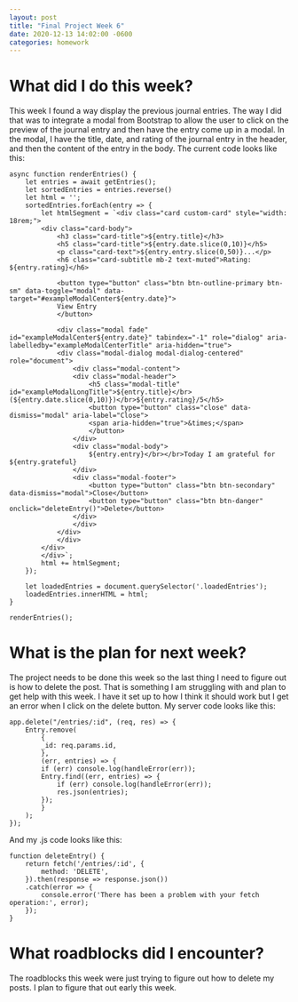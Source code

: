 ```yaml
---
layout: post
title: "Final Project Week 6"
date: 2020-12-13 14:02:00 -0600
categories: homework
---
```


# What did I do this week?

This week I found a way display the previous journal entries. The way I did that was to integrate a modal from Bootstrap to allow the user to click on the preview of the journal entry and then have the entry come up in a modal. In the modal, I have the title, date, and rating of the journal entry in the header, and then the content of the entry in the body. The current code looks like this:

    async function renderEntries() {
        let entries = await getEntries();
        let sortedEntries = entries.reverse()
        let html = '';
        sortedEntries.forEach(entry => {
            let htmlSegment = `<div class="card custom-card" style="width: 18rem;">
            <div class="card-body">
                <h3 class="card-title">${entry.title}</h3>
                <h5 class="card-title">${entry.date.slice(0,10)}</h5>
                <p class="card-text">${entry.entry.slice(0,50)}...</p>
                <h6 class="card-subtitle mb-2 text-muted">Rating: ${entry.rating}</h6>

                <button type="button" class="btn btn-outline-primary btn-sm" data-toggle="modal" data-target="#exampleModalCenter${entry.date}">
                View Entry
                </button>

                <div class="modal fade" id="exampleModalCenter${entry.date}" tabindex="-1" role="dialog" aria-labelledby="exampleModalCenterTitle" aria-hidden="true">
                <div class="modal-dialog modal-dialog-centered" role="document">
                    <div class="modal-content">
                    <div class="modal-header">
                        <h5 class="modal-title" id="exampleModalLongTitle">${entry.title}</br>(${entry.date.slice(0,10)})</br>${entry.rating}/5</h5>
                        <button type="button" class="close" data-dismiss="modal" aria-label="Close">
                        <span aria-hidden="true">&times;</span>
                        </button>
                    </div>
                    <div class="modal-body">
                        ${entry.entry}</br></br>Today I am grateful for ${entry.grateful}
                    </div>
                    <div class="modal-footer">
                        <button type="button" class="btn btn-secondary" data-dismiss="modal">Close</button>
                        <button type="button" class="btn btn-danger" onclick="deleteEntry()">Delete</button>
                    </div>
                    </div>
                </div>
                </div>
            </div>
            </div>`;
            html += htmlSegment;
        });

        let loadedEntries = document.querySelector('.loadedEntries');
        loadedEntries.innerHTML = html;
    }

    renderEntries();

# What is the plan for next week?

The project needs to be done this week so the last thing I need to figure out is how to delete the post. That is something I am struggling with and plan to get help with this week. I have it set up to how I think it should work but I get an error when I click on the delete button. My server code looks like this:

    app.delete("/entries/:id", (req, res) => {
        Entry.remove(
            {
            _id: req.params.id,
            },
            (err, entries) => {
            if (err) console.log(handleError(err));
            Entry.find((err, entries) => {
                if (err) console.log(handleError(err));
                res.json(entries);
            });
            }
        );
    });

And my .js code looks like this:

    function deleteEntry() {
        return fetch('/entries/:id', {
            method: 'DELETE',
        }).then(response => response.json())
        .catch(error => {
            console.error('There has been a problem with your fetch operation:', error);
        });
    }

# What roadblocks did I encounter?

The roadblocks this week were just trying to figure out how to delete my posts. I plan to figure that out early this week.
